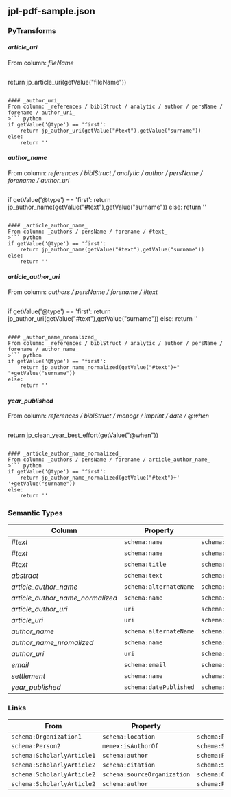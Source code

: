 ## jpl-pdf-sample.json

### PyTransforms
#### _article_uri_
From column: _fileName_
>``` python
return jp_article_uri(getValue("fileName"))
```

#### _author_uri_
From column: _references / biblStruct / analytic / author / persName / forename / author_uri_
>``` python
if getValue('@type') == 'first':
    return jp_author_uri(getValue("#text"),getValue("surname"))
else:
    return ''
```

#### _author_name_
From column: _references / biblStruct / analytic / author / persName / forename / author_uri_
>``` python
if getValue('@type') == 'first':
    return jp_author_name(getValue("#text"),getValue("surname"))
else:
    return ''
```

#### _article_author_name_
From column: _authors / persName / forename / #text_
>``` python
if getValue('@type') == 'first':
    return jp_author_name(getValue("#text"),getValue("surname"))
else:
    return ''
```

#### _article_author_uri_
From column: _authors / persName / forename / #text_
>``` python
if getValue('@type') == 'first':
    return jp_author_uri(getValue("#text"),getValue("surname"))
else:
    return ''
```

#### _author_name_nromalized_
From column: _references / biblStruct / analytic / author / persName / forename / author_name_
>``` python
if getValue('@type') == 'first':
    return jp_author_name_normalized(getValue("#text")+" "+getValue("surname"))
else:
    return ''
```

#### _year_published_
From column: _references / biblStruct / monogr / imprint / date / @when_
>``` python
return jp_clean_year_best_effort(getValue("@when"))
```

#### _article_author_name_normalized_
From column: _authors / persName / forename / article_author_name_
>``` python
if getValue('@type') == 'first':
    return jp_author_name_normalized(getValue("#text")+' '+getValue("surname"))
else:
    return ''
```


### Semantic Types
| Column | Property | Class |
|  ----- | -------- | ----- |
| _#text_ | `schema:name` | `schema:Organization1`|
| _#text_ | `schema:name` | `schema:ScholarlyArticle2`|
| _#text_ | `schema:title` | `schema:ScholarlyArticle1`|
| _abstract_ | `schema:text` | `schema:ScholarlyArticle2`|
| _article_author_name_ | `schema:alternateName` | `schema:Person2`|
| _article_author_name_normalized_ | `schema:name` | `schema:Person2`|
| _article_author_uri_ | `uri` | `schema:Person2`|
| _article_uri_ | `uri` | `schema:ScholarlyArticle2`|
| _author_name_ | `schema:alternateName` | `schema:Person1`|
| _author_name_nromalized_ | `schema:name` | `schema:Person1`|
| _author_uri_ | `uri` | `schema:Person1`|
| _email_ | `schema:email` | `schema:Person2`|
| _settlement_ | `schema:name` | `schema:Place1`|
| _year_published_ | `schema:datePublished` | `schema:ScholarlyArticle1`|


### Links
| From | Property | To |
|  --- | -------- | ---|
| `schema:Organization1` | `schema:location` | `schema:Place1`|
| `schema:Person2` | `memex:isAuthorOf` | `schema:ScholarlyArticle2`|
| `schema:ScholarlyArticle1` | `schema:author` | `schema:Person1`|
| `schema:ScholarlyArticle2` | `schema:citation` | `schema:ScholarlyArticle1`|
| `schema:ScholarlyArticle2` | `schema:sourceOrganization` | `schema:Organization1`|
| `schema:ScholarlyArticle2` | `schema:author` | `schema:Person2`|
